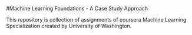 #Machine Learning Foundations - A Case Study Approach

This repository is collection of assignments of coursera Machine Learning Specialization created by University of Washington. 

